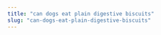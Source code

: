 ```yaml
---
title: "can dogs eat plain digestive biscuits"
slug: "can-dogs-eat-plain-digestive-biscuits"
---
```


